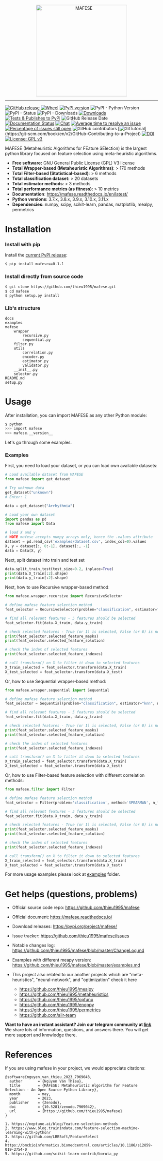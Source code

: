
<p align="center"><img style="height:300px;" src=".github/img/logo.png" alt="MAFESE" title="MAFESE"/></p>

---


[![GitHub release](https://img.shields.io/badge/release-0.1.1-yellow.svg)](https://github.com/thieu1995/mafese/releases)
[![Wheel](https://img.shields.io/pypi/wheel/gensim.svg)](https://pypi.python.org/pypi/mafese) 
[![PyPI version](https://badge.fury.io/py/mafese.svg)](https://badge.fury.io/py/mafese)
![PyPI - Python Version](https://img.shields.io/pypi/pyversions/mafese.svg)
![PyPI - Status](https://img.shields.io/pypi/status/mafese.svg)
![PyPI - Downloads](https://img.shields.io/pypi/dm/mafese.svg)
[![Downloads](https://pepy.tech/badge/mafese)](https://pepy.tech/project/mafese)
[![Tests & Publishes to PyPI](https://github.com/thieu1995/mafese/actions/workflows/publish-package.yaml/badge.svg)](https://github.com/thieu1995/mafese/actions/workflows/publish-package.yaml)
![GitHub Release Date](https://img.shields.io/github/release-date/thieu1995/mafese.svg)
[![Documentation Status](https://readthedocs.org/projects/mafese/badge/?version=latest)](https://mafese.readthedocs.io/en/latest/?badge=latest)
[![Chat](https://img.shields.io/badge/Chat-on%20Telegram-blue)](https://t.me/+fRVCJGuGJg1mNDg1)
[![Average time to resolve an issue](http://isitmaintained.com/badge/resolution/thieu1995/mafese.svg)](http://isitmaintained.com/project/thieu1995/mafese "Average time to resolve an issue")
[![Percentage of issues still open](http://isitmaintained.com/badge/open/thieu1995/mafese.svg)](http://isitmaintained.com/project/thieu1995/mafese "Percentage of issues still open")
![GitHub contributors](https://img.shields.io/github/contributors/thieu1995/mafese.svg)
[![GitTutorial](https://img.shields.io/badge/PR-Welcome-%23FF8300.svg?)](https://git-scm.com/book/en/v2/GitHub-Contributing-to-a-Project)
[![DOI](https://zenodo.org/badge/545209353.svg)](https://doi.org/10.5281/zenodo.7969042)
[![License: GPL v3](https://img.shields.io/badge/License-GPLv3-blue.svg)](https://www.gnu.org/licenses/gpl-3.0)


MAFESE (Metaheuristic Algorithms for FEature SElection) is the largest python library focused on feature selection 
using meta-heuristic algorithms. 

* **Free software:** GNU General Public License (GPL) V3 license
* **Total Wrapper-based (Metaheuristic Algorithms)**: > 170 methods 
* **Total Filter-based (Statistical-based)**: > 6 methods
* **Total classification dataset**: > 20 datasets
* **Total estimator methods**: > 3 methods
* **Total performance metrics (as fitness)**: > 10 metrics
* **Documentation:** https://mafese.readthedocs.io/en/latest/
* **Python versions:** 3.7.x, 3.8.x, 3.9.x, 3.10.x, 3.11.x
* **Dependencies:** numpy, scipy, scikit-learn, pandas, matplotlib, mealpy, permetrics



# Installation

### Install with pip

Install the [current PyPI release](https://pypi.python.org/pypi/mafese):
```sh 
$ pip install mafese==0.1.1
```

### Install directly from source code
```sh 
$ git clone https://github.com/thieu1995/mafese.git
$ cd mafese
$ python setup.py install
```


### Lib's structure

```code 
docs
examples
mafese
    wrapper
        recursive.py
        sequential.py
    filter.py
    utils
        correlation.py
        encoder.py
        estimator.py
        validator.py
    __init__.py
    selector.py
README.md
setup.py
```


# Usage

After installation, you can import MAFESE as any other Python module:

```sh
$ python
>>> import mafese
>>> mafese.__version__
```

Let's go through some examples.



### Examples

First, you need to load your dataset, or you can load own available datasets:

```python 
# Load available dataset from MAFESE
from mafese import get_dataset

# Try unknown data
get_dataset("unknown")
# Enter: 1

data = get_dataset("Arrhythmia")
```


```python
# Load your own dataset 
import pandas as pd
from mafese import Data

# load X and y
# NOTE mafese accepts numpy arrays only, hence the .values attribute
dataset = pd.read_csv('examples/dataset.csv', index_col=0).values
X, y = dataset[:, 0:-1], dataset[:, -1]
data = Data(X, y)
```

Next, split dataset into train and test set

```python 
data.split_train_test(test_size=0.2, inplace=True)
print(data.X_train[:2].shape)
print(data.y_train[:2].shape)
```


Next, how to use Recursive wrapper-based method:

```python
from mafese.wrapper.recursive import RecursiveSelector

# define mafese feature selection method
feat_selector = RecursiveSelector(problem="classification", estimator="rf", n_features=5)

# find all relevant features - 5 features should be selected
feat_selector.fit(data.X_train, data.y_train)

# check selected features - True (or 1) is selected, False (or 0) is not selected
print(feat_selector.selected_feature_masks)
print(feat_selector.selected_feature_solution)

# check the index of selected features
print(feat_selector.selected_feature_indexes)

# call transform() on X to filter it down to selected features
X_train_selected = feat_selector.transform(data.X_train)
X_test_selected = feat_selector.transform(data.X_test)
```


Or, how to use Sequential wrapper-based method:

```python
from mafese.wrapper.sequential import Sequential

# define mafese feature selection method
feat_selector = Sequential(problem="classification", estimator="knn", n_features=3, direction="forward")

# find all relevant features - 5 features should be selected
feat_selector.fit(data.X_train, data.y_train)

# check selected features - True (or 1) is selected, False (or 0) is not selected
print(feat_selector.selected_feature_masks)
print(feat_selector.selected_feature_solution)

# check the index of selected features
print(feat_selector.selected_feature_indexes)

# call transform() on X to filter it down to selected features
X_train_selected = feat_selector.transform(data.X_train)
X_test_selected = feat_selector.transform(data.X_test)
```


Or, how to use Filter-based feature selection with different correlation methods:

```python
from mafese.filter import Filter

# define mafese feature selection method
feat_selector = Filter(problem='classification', method='SPEARMAN', n_features=5)

# find all relevant features - 5 features should be selected
feat_selector.fit(data.X_train, data.y_train)

# check selected features - True (or 1) is selected, False (or 0) is not selected
print(feat_selector.selected_feature_masks)
print(feat_selector.selected_feature_solution)

# check the index of selected features
print(feat_selector.selected_feature_indexes)

# call transform() on X to filter it down to selected features
X_train_selected = feat_selector.transform(data.X_train)
X_test_selected = feat_selector.transform(data.X_test)
```


For more usage examples please look at [examples](/examples) folder.



# Get helps (questions, problems)

* Official source code repo: https://github.com/thieu1995/mafese
* Official document: https://mafese.readthedocs.io/
* Download releases: https://pypi.org/project/mafese/
* Issue tracker: https://github.com/thieu1995/mafese/issues
* Notable changes log: https://github.com/thieu1995/mafese/blob/master/ChangeLog.md
* Examples with different meapy version: https://github.com/thieu1995/mafese/blob/master/examples.md

* This project also related to our another projects which are "meta-heuristics", "neural-network", and "optimization" 
  check it here
    * https://github.com/thieu1995/mealpy
    * https://github.com/thieu1995/metaheuristics
    * https://github.com/thieu1995/opfunu
    * https://github.com/thieu1995/enoppy
    * https://github.com/thieu1995/permetrics
    * https://github.com/aiir-team


**Want to have an instant assistant? Join our telegram community at [link](https://t.me/+fRVCJGuGJg1mNDg1)**
We share lots of information, questions, and answers there. You will get more support and knowledge there.



# References 

If you are using mafese in your project, we would appreciate citations:

```code 
@software{nguyen_van_thieu_2023_7969043,
  author       = {Nguyen Van Thieu},
  title        = {MAFESE: Metaheuristic Algorithm for Feature Selection - An Open Source Python Library},
  month        = may,
  year         = 2023,
  publisher    = {Zenodo},
  doi          = {10.5281/zenodo.7969042},
  url          = {https://github.com/thieu1995/mafese}
}
```



```code 
1. https://neptune.ai/blog/feature-selection-methods
2. https://www.blog.trainindata.com/feature-selection-machine-learning-with-python/
3. https://github.com/LBBSoft/FeatureSelect
4. https://bmcbioinformatics.biomedcentral.com/articles/10.1186/s12859-019-2754-0
5. https://github.com/scikit-learn-contrib/boruta_py
```


